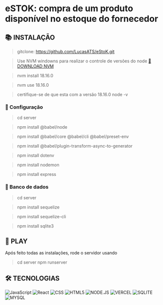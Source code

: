 # eSTOK: compra de um produto disponível no estoque do fornecedor


<!-- 
[![preview](./.github/preview.png)](/LINK-ACESSO-PROJETO/)

[🔗 ACESSE O PROJETO ](/LINK-ACESSO-PROJETO/)
-->


## __📚 INSTALAÇÃO__
> gitclone: https://github.com/LucasATS/eStoK.git

> Use NVM windowns para realizar o controle de versões do node [🔗 DOWNLOAD NVM ](https://github.com/coreybutler/nvm-windows/releases) 

> nvm install 18.16.0

> nvm use 18.16.0

> certifique-se de que esta com a versão 18.16.0
> node -v

### 🔧 Configuração
> cd server

> npm install @babel/node

> npm install @babel/core @babel/cli @babel/preset-env

> npm install @babel/plugin-transform-async-to-generator

> npm install dotenv

> npm install nodemon

> npm install express

### 🎲 Banco de dados
> cd server

> npm install sequelize

> npm install sequelize-cli

> npm install sqlite3


## __📂 PLAY__
Após feito todas as instalações, rode o servidor usando
> cd server
> npm runserver


<!--
## __❤ AGRADECIMENTOS__
[@<NOME>](<LINK>) "<MENSAGEM>"
-->


## __🛠 TECNOLOGIAS__ 
![JavaScript](https://img.shields.io/badge/JavaScript-323330?style=for-the-badge&logo=javascript&logoColor=F7DF1E)
![React](https://img.shields.io/badge/React-20232A?style=for-the-badge&logo=react&logoColor=61DAFB)
![CSS](https://img.shields.io/badge/CSS3-1572B6?style=for-the-badge&logo=css3&logoColor=white)
![HTML5](https://img.shields.io/badge/HTML5-E34F26?style=for-the-badge&logo=html5&logoColor=white)
![NODE.JS](https://img.shields.io/badge/Node.js-43853D?style=for-the-badge&logo=node.js&logoColor=white)
![VERCEL](https://img.shields.io/badge/Vercel-000000?style=for-the-badge&logo=vercel&logoColor=white)
![SQLITE](https://img.shields.io/badge/SQLite-07405E?style=for-the-badge&logo=sqlite&logoColor=white)
![MYSQL](https://img.shields.io/badge/MySQL-00000F?style=for-the-badge&logo=mysql&logoColor=white)
